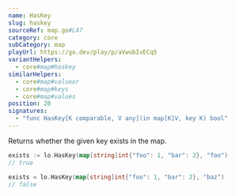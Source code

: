 ```yaml
---
name: HasKey
slug: haskey
sourceRef: map.go#L47
category: core
subCategory: map
playUrl: https://go.dev/play/p/aVwubIvECqS
variantHelpers:
  - core#map#haskey
similarHelpers:
  - core#map#valueor
  - core#map#keys
  - core#map#values
position: 20
signatures:
  - "func HasKey[K comparable, V any](in map[K]V, key K) bool"
---
```


Returns whether the given key exists in the map.

```go
exists := lo.HasKey(map[string]int{"foo": 1, "bar": 2}, "foo")
// true

exists = lo.HasKey(map[string]int{"foo": 1, "bar": 2}, "baz")
// false
```


